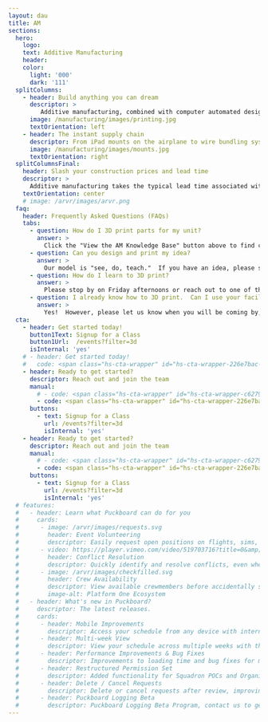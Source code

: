 ```yaml
---
layout: dau
title: AM
sections:
  hero:
    logo: 
    text: Additive Manufacturing
    header: 
    color:
      light: '000'
      dark: '111'
  splitColumns:
    - header: Build anything you can dream
      descriptor: >
         Additive manufacturing, combined with computer automated design, gives you the powerful capability to turn a mental vision into a tangible product.  Whether you are making parts to assist the mission, learning to print coins for your unit, or even making toys to donate to the community, additive manufacturing can help to prototype, refine, and build quickly.
      image: /manufacturing/images/printing.jpg
      textOrientation: left
    - header: The instant supply chain
      descriptor: From iPad mounts on the airplane to wire bundling systems for Aeromedical Evacuation teams, additive manufacturing at Phoenix Spark has a legacy of bringing disruptively valuable capabilities to improve our warfighting capability in a fraction of the time of a normal supply chain.
      image: /manufacturing/images/mounts.jpg
      textOrientation: right
  splitColumnsFinal:
    header: Slash your construction prices and lead time
    descriptor: >
      Additive manufacturing takes the typical lead time associated with standard techniques and reduces by 80-90%.  If you would like to learn more about how to use our facilities to assist your unit, take a look at our knowledge base and reach out to our 3D printing lead!
    textOrientation: center
    # image: /arvr/images/arvr.png
  faq:
    header: Frequently Asked Questions (FAQs)
    tabs:
      - question: How do I 3D print parts for my unit?
        answer: >
          Click the "View the AM Knowledge Base" button above to find contact information, best practices, and existing contracts.  Once you are ready, feel free to contact one of the team members there to get going!
      - question: Can you design and print my idea?
        answer: >
          Our model is "see, do, teach."  If you have an idea, please stop by on Friday afternoons or reach out to one of the reps in our knowledge base.  They can provide you with either 1-on-1 mentoring or access to a scheduled 3D printing training course to get you started!
      - question: How do I learn to 3D print?
        answer: >
          Please stop by on Friday afternoons or reach out to one of the reps in our knowledge base.  They can provide you with either 1-on-1 mentoring or access to a scheduled 3D printing training course to get you started!
      - question: I already know how to 3D print.  Can I use your facilities?
        answer: >
          Yes!  However, please let us know when you will be coming by, either through the "Contact Us" link below, or by reaching out to an expert in the knowledge base.  For safety considerations, our printers are typically only open during normal business hours.
  cta:
    - header: Get started today!
      button1Text: Signup for a Class
      button1Url:  /events?filter=3d
      isInternal: 'yes'
    # - header: Get started today!
    #   code: <span class="hs-cta-wrapper" id="hs-cta-wrapper-226e7bac-bf45-475e-9334-8376cbb0510d"><span class="hs-cta-node hs-cta-226e7bac-bf45-475e-9334-8376cbb0510d" id="hs-cta-226e7bac-bf45-475e-9334-8376cbb0510d"><!--[if lte IE 8]><div id="hs-cta-ie-element"></div><![endif]--><a href="https://cta-redirect.hubspot.com/cta/redirect/19681065/226e7bac-bf45-475e-9334-8376cbb0510d"  target="_blank" ><img class="hs-cta-img" id="hs-cta-img-226e7bac-bf45-475e-9334-8376cbb0510d" style="border-width:0px;" src="https://no-cache.hubspot.com/cta/default/19681065/226e7bac-bf45-475e-9334-8376cbb0510d.png"  alt="Join our Ecosystem"/></a></span><script charset="utf-8" src="https://js.hscta.net/cta/current.js"></script><script type="text/javascript"> hbspt.cta.load(19681065, '226e7bac-bf45-475e-9334-8376cbb0510d', {"region":"na1"}); </script></span>
    - header: Ready to get started?
      descriptor: Reach out and join the team
      manual:
        # - code: <span class="hs-cta-wrapper" id="hs-cta-wrapper-c6279472-1d4d-475e-abe7-9cdc5a8293e4"><span class="hs-cta-node hs-cta-c6279472-1d4d-475e-abe7-9cdc5a8293e4" id="hs-cta-c6279472-1d4d-475e-abe7-9cdc5a8293e4"><!--[if lte IE 8]><div id="hs-cta-ie-element"></div><![endif]--><a href="https://cta-redirect.hubspot.com/cta/redirect/19681065/c6279472-1d4d-475e-abe7-9cdc5a8293e4"  target="_blank" ><img class="hs-cta-img" id="hs-cta-img-c6279472-1d4d-475e-abe7-9cdc5a8293e4" style="border-width:0px;" src="https://no-cache.hubspot.com/cta/default/19681065/c6279472-1d4d-475e-abe7-9cdc5a8293e4.png"  alt="View the Additive Manufacturing Knowledge Base"/></a></span><script charset="utf-8" src="https://js.hscta.net/cta/current.js"></script><script type="text/javascript"> hbspt.cta.load(19681065, 'c6279472-1d4d-475e-abe7-9cdc5a8293e4', {"region":"na1"}); </script></span>
        - code: <span class="hs-cta-wrapper" id="hs-cta-wrapper-226e7bac-bf45-475e-9334-8376cbb0510d"><span class="hs-cta-node hs-cta-226e7bac-bf45-475e-9334-8376cbb0510d" id="hs-cta-226e7bac-bf45-475e-9334-8376cbb0510d"><!--[if lte IE 8]><div id="hs-cta-ie-element"></div><![endif]--><a href="https://cta-redirect.hubspot.com/cta/redirect/19681065/226e7bac-bf45-475e-9334-8376cbb0510d"  target="_blank" ><img class="hs-cta-img" id="hs-cta-img-226e7bac-bf45-475e-9334-8376cbb0510d" style="border-width:0px;" src="https://no-cache.hubspot.com/cta/default/19681065/226e7bac-bf45-475e-9334-8376cbb0510d.png"  alt="Join our Ecosystem"/></a></span><script charset="utf-8" src="https://js.hscta.net/cta/current.js"></script><script type="text/javascript"> hbspt.cta.load(19681065, '226e7bac-bf45-475e-9334-8376cbb0510d', {"region":"na1"}); </script></span>
      buttons:
        - text: Signup for a Class
          url: /events?filter=3d
          isInternal: 'yes'
    - header: Ready to get started?
      descriptor: Reach out and join the team
      manual:
        # - code: <span class="hs-cta-wrapper" id="hs-cta-wrapper-c6279472-1d4d-475e-abe7-9cdc5a8293e4"><span class="hs-cta-node hs-cta-c6279472-1d4d-475e-abe7-9cdc5a8293e4" id="hs-cta-c6279472-1d4d-475e-abe7-9cdc5a8293e4"><!--[if lte IE 8]><div id="hs-cta-ie-element"></div><![endif]--><a href="https://cta-redirect.hubspot.com/cta/redirect/19681065/c6279472-1d4d-475e-abe7-9cdc5a8293e4"  target="_blank" ><img class="hs-cta-img" id="hs-cta-img-c6279472-1d4d-475e-abe7-9cdc5a8293e4" style="border-width:0px;" src="https://no-cache.hubspot.com/cta/default/19681065/c6279472-1d4d-475e-abe7-9cdc5a8293e4.png"  alt="View the Additive Manufacturing Knowledge Base"/></a></span><script charset="utf-8" src="https://js.hscta.net/cta/current.js"></script><script type="text/javascript"> hbspt.cta.load(19681065, 'c6279472-1d4d-475e-abe7-9cdc5a8293e4', {"region":"na1"}); </script></span>
        - code: <span class="hs-cta-wrapper" id="hs-cta-wrapper-226e7bac-bf45-475e-9334-8376cbb0510d"><span class="hs-cta-node hs-cta-226e7bac-bf45-475e-9334-8376cbb0510d" id="hs-cta-226e7bac-bf45-475e-9334-8376cbb0510d"><!--[if lte IE 8]><div id="hs-cta-ie-element"></div><![endif]--><a href="https://cta-redirect.hubspot.com/cta/redirect/19681065/226e7bac-bf45-475e-9334-8376cbb0510d"  target="_blank" ><img class="hs-cta-img" id="hs-cta-img-226e7bac-bf45-475e-9334-8376cbb0510d" style="border-width:0px;" src="https://no-cache.hubspot.com/cta/default/19681065/226e7bac-bf45-475e-9334-8376cbb0510d.png"  alt="Join our Ecosystem"/></a></span><script charset="utf-8" src="https://js.hscta.net/cta/current.js"></script><script type="text/javascript"> hbspt.cta.load(19681065, '226e7bac-bf45-475e-9334-8376cbb0510d', {"region":"na1"}); </script></span>
      buttons:
        - text: Signup for a Class
          url: /events?filter=3d
          isInternal: 'yes'
  # features:
  #   - header: Learn what Puckboard can do for you
  #     cards:
  #      - image: /arvr/images/requests.svg
  #        header: Event Volunteering
  #        descriptor: Easily request open positions on flights, sims, or ground events from your personal device, anywhere in the world...without needing a lengthy text chain to your schedulers.
  #      - video: https://player.vimeo.com/video/519703716?title=0&amp;byline=0&amp;portrait=0&amp;badge=0&amp;autopause=0&amp;player_id=0&amp;app_id=58479
  #        header: Conflict Resolution
  #        descriptor: Quickly identify and resolve conflicts, even when crewmembers are scheduled separately by two different organizations.
  #      - image: /arvr/images/checkfilled.svg
  #        header: Crew Availability
  #        descriptor: View available crewmembers before accidentally scheduling someone for two flights at the same time.
  #        image-alt: Platform One Ecosystem
  #   - header: What's new in Puckboard?
  #     descriptor: The latest releases.
  #     cards:
  #      - header: Mobile Improvements
  #        descriptor: Access your schedule from any device with internet connection, make requests, and approve them all on your phone. 
  #      - header: Multi-week View
  #        descriptor: View your schedule across multiple weeks with the click of a button, with easy filters available to view by personnel or event type.
  #      - header: Performance Improvements & Bug Fixes
  #        descriptor: Improvements to loading time and bug fixes for multiple features. 
  #      - header: Restructured Permission Set
  #        descriptor: Added functionality for Squadron POCs and Organizational Admins, with greater flexibility to scale fast and securely.
  #      - header: Delete / Cancel Requests
  #        descriptor: Delete or cancel requests after review, improving communications within your squadron. 
  #      - header: Puckboard Logging Beta
  #        descriptor: Puckboard Logging Beta Program, contact us to get involved!
---
```

